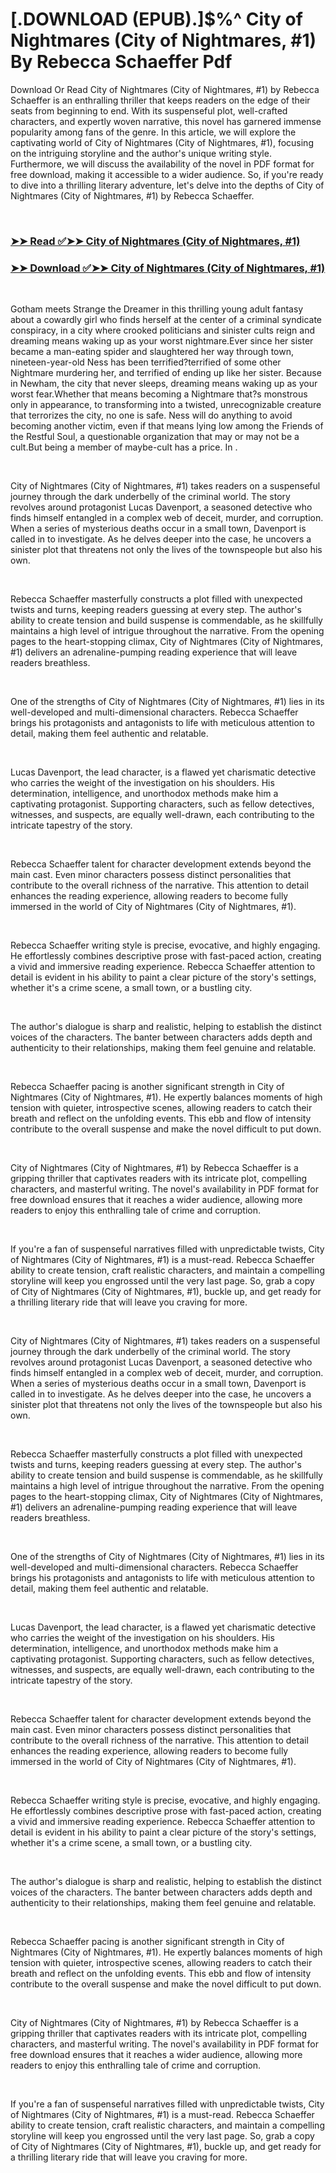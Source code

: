 # [.DOWNLOAD (EPUB).]$%^ City of Nightmares (City of Nightmares, #1) By Rebecca Schaeffer Pdf

<p>Download Or Read City of Nightmares (City of Nightmares, #1) by Rebecca Schaeffer is an enthralling thriller that keeps readers on the edge of their seats from beginning to end. With its suspenseful plot, well-crafted characters, and expertly woven narrative, this novel has garnered immense popularity among fans of the genre. In this article, we will explore the captivating world of City of Nightmares (City of Nightmares, #1), focusing on the intriguing storyline and the author's unique writing style. Furthermore, we will discuss the availability of the novel in PDF format for free download, making it accessible to a wider audience. So, if you're ready to dive into a thrilling literary adventure, let's delve into the depths of City of Nightmares (City of Nightmares, #1) by Rebecca Schaeffer.</p>
<p>&nbsp;</p>

### [➤➤ Read ✅➤➤ City of Nightmares (City of Nightmares, #1)](https://pdfwebsitebooks.blogspot.com/id/60017811)

### [➤➤ Download ✅➤➤ City of Nightmares (City of Nightmares, #1)](https://pdfwebsitebooks.blogspot.com/id/60017811)

<p>&nbsp;</p>
<p>Gotham meets Strange the Dreamer in this thrilling young adult fantasy about a cowardly girl who finds herself at the center of a criminal syndicate conspiracy, in a city where crooked politicians and sinister cults reign and dreaming means waking up as your worst nightmare.Ever since her sister became a man-eating spider and slaughtered her way through town, nineteen-year-old Ness has been terrified?terrified of some other Nightmare murdering her, and terrified of ending up like her sister. Because in Newham, the city that never sleeps, dreaming means waking up as your worst fear.Whether that means becoming a Nightmare that?s monstrous only in appearance, to transforming into a twisted, unrecognizable creature that terrorizes the city, no one is safe. Ness will do anything to avoid becoming another victim, even if that means lying low among the Friends of the Restful Soul, a questionable organization that may or may not be a cult.But being a member of maybe-cult has a price. In .</p>
<p>&nbsp;</p>
<p>City of Nightmares (City of Nightmares, #1) takes readers on a suspenseful journey through the dark underbelly of the criminal world. The story revolves around protagonist Lucas Davenport, a seasoned detective who finds himself entangled in a complex web of deceit, murder, and corruption. When a series of mysterious deaths occur in a small town, Davenport is called in to investigate. As he delves deeper into the case, he uncovers a sinister plot that threatens not only the lives of the townspeople but also his own.</p>
<p>&nbsp;</p>
<p>Rebecca Schaeffer masterfully constructs a plot filled with unexpected twists and turns, keeping readers guessing at every step. The author's ability to create tension and build suspense is commendable, as he skillfully maintains a high level of intrigue throughout the narrative. From the opening pages to the heart-stopping climax, City of Nightmares (City of Nightmares, #1) delivers an adrenaline-pumping reading experience that will leave readers breathless.</p>
<p>&nbsp;</p>
<p>One of the strengths of City of Nightmares (City of Nightmares, #1) lies in its well-developed and multi-dimensional characters. Rebecca Schaeffer brings his protagonists and antagonists to life with meticulous attention to detail, making them feel authentic and relatable.</p>
<p>&nbsp;</p>
<p>Lucas Davenport, the lead character, is a flawed yet charismatic detective who carries the weight of the investigation on his shoulders. His determination, intelligence, and unorthodox methods make him a captivating protagonist. Supporting characters, such as fellow detectives, witnesses, and suspects, are equally well-drawn, each contributing to the intricate tapestry of the story.</p>
<p>&nbsp;</p>
<p>Rebecca Schaeffer talent for character development extends beyond the main cast. Even minor characters possess distinct personalities that contribute to the overall richness of the narrative. This attention to detail enhances the reading experience, allowing readers to become fully immersed in the world of City of Nightmares (City of Nightmares, #1).</p>
<p>&nbsp;</p>
<p>Rebecca Schaeffer writing style is precise, evocative, and highly engaging. He effortlessly combines descriptive prose with fast-paced action, creating a vivid and immersive reading experience. Rebecca Schaeffer attention to detail is evident in his ability to paint a clear picture of the story's settings, whether it's a crime scene, a small town, or a bustling city.</p>
<p>&nbsp;</p>
<p>The author's dialogue is sharp and realistic, helping to establish the distinct voices of the characters. The banter between characters adds depth and authenticity to their relationships, making them feel genuine and relatable.</p>
<p>&nbsp;</p>
<p>Rebecca Schaeffer pacing is another significant strength in City of Nightmares (City of Nightmares, #1). He expertly balances moments of high tension with quieter, introspective scenes, allowing readers to catch their breath and reflect on the unfolding events. This ebb and flow of intensity contribute to the overall suspense and make the novel difficult to put down.</p>
<p>&nbsp;</p>
<p>City of Nightmares (City of Nightmares, #1) by Rebecca Schaeffer is a gripping thriller that captivates readers with its intricate plot, compelling characters, and masterful writing. The novel's availability in PDF format for free download ensures that it reaches a wider audience, allowing more readers to enjoy this enthralling tale of crime and corruption.</p>
<p>&nbsp;</p>
<p>If you're a fan of suspenseful narratives filled with unpredictable twists, City of Nightmares (City of Nightmares, #1) is a must-read. Rebecca Schaeffer ability to create tension, craft realistic characters, and maintain a compelling storyline will keep you engrossed until the very last page. So, grab a copy of City of Nightmares (City of Nightmares, #1), buckle up, and get ready for a thrilling literary ride that will leave you craving for more.</p>
<p>&nbsp;</p>
<p>City of Nightmares (City of Nightmares, #1) takes readers on a suspenseful journey through the dark underbelly of the criminal world. The story revolves around protagonist Lucas Davenport, a seasoned detective who finds himself entangled in a complex web of deceit, murder, and corruption. When a series of mysterious deaths occur in a small town, Davenport is called in to investigate. As he delves deeper into the case, he uncovers a sinister plot that threatens not only the lives of the townspeople but also his own.</p>
<p>&nbsp;</p>
<p>Rebecca Schaeffer masterfully constructs a plot filled with unexpected twists and turns, keeping readers guessing at every step. The author's ability to create tension and build suspense is commendable, as he skillfully maintains a high level of intrigue throughout the narrative. From the opening pages to the heart-stopping climax, City of Nightmares (City of Nightmares, #1) delivers an adrenaline-pumping reading experience that will leave readers breathless.</p>
<p>&nbsp;</p>
<p>One of the strengths of City of Nightmares (City of Nightmares, #1) lies in its well-developed and multi-dimensional characters. Rebecca Schaeffer brings his protagonists and antagonists to life with meticulous attention to detail, making them feel authentic and relatable.</p>
<p>&nbsp;</p>
<p>Lucas Davenport, the lead character, is a flawed yet charismatic detective who carries the weight of the investigation on his shoulders. His determination, intelligence, and unorthodox methods make him a captivating protagonist. Supporting characters, such as fellow detectives, witnesses, and suspects, are equally well-drawn, each contributing to the intricate tapestry of the story.</p>
<p>&nbsp;</p>
<p>Rebecca Schaeffer talent for character development extends beyond the main cast. Even minor characters possess distinct personalities that contribute to the overall richness of the narrative. This attention to detail enhances the reading experience, allowing readers to become fully immersed in the world of City of Nightmares (City of Nightmares, #1).</p>
<p>&nbsp;</p>
<p>Rebecca Schaeffer writing style is precise, evocative, and highly engaging. He effortlessly combines descriptive prose with fast-paced action, creating a vivid and immersive reading experience. Rebecca Schaeffer attention to detail is evident in his ability to paint a clear picture of the story's settings, whether it's a crime scene, a small town, or a bustling city.</p>
<p>&nbsp;</p>
<p>The author's dialogue is sharp and realistic, helping to establish the distinct voices of the characters. The banter between characters adds depth and authenticity to their relationships, making them feel genuine and relatable.</p>
<p>&nbsp;</p>
<p>Rebecca Schaeffer pacing is another significant strength in City of Nightmares (City of Nightmares, #1). He expertly balances moments of high tension with quieter, introspective scenes, allowing readers to catch their breath and reflect on the unfolding events. This ebb and flow of intensity contribute to the overall suspense and make the novel difficult to put down.</p>
<p>&nbsp;</p>
<p>City of Nightmares (City of Nightmares, #1) by Rebecca Schaeffer is a gripping thriller that captivates readers with its intricate plot, compelling characters, and masterful writing. The novel's availability in PDF format for free download ensures that it reaches a wider audience, allowing more readers to enjoy this enthralling tale of crime and corruption.</p>
<p>&nbsp;</p>
<p>If you're a fan of suspenseful narratives filled with unpredictable twists, City of Nightmares (City of Nightmares, #1) is a must-read. Rebecca Schaeffer ability to create tension, craft realistic characters, and maintain a compelling storyline will keep you engrossed until the very last page. So, grab a copy of City of Nightmares (City of Nightmares, #1), buckle up, and get ready for a thrilling literary ride that will leave you craving for more.</p>
<p>&nbsp;</p>
